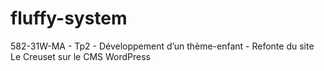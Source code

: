 # fluffy-system
582-31W-MA - Tp2 - Développement d’un thème-enfant - Refonte du site Le Creuset sur le CMS WordPress
